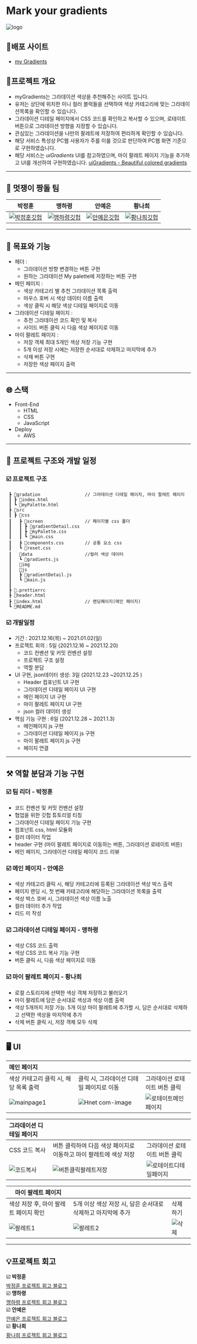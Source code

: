 # Mark your gradients

![logo](https://user-images.githubusercontent.com/48678872/152106982-84aa51a9-f4e8-48d8-9a74-2fa70d060e32.png)


## 🎨배포 사이트

 * [my Gradients](http://mygradients.s3-website.ap-northeast-2.amazonaws.com/gradation/#strawberry)

## 🎨프로젝트 개요

- myGradients는 그라데이션 색상을 추천해주는 사이트 입니다.
- 유저는 상단에 위치한 미니 컬러 블럭들을 선택하여 색상 카테고리에 맞는 그라데이션목록을 확인할 수 있습니다. 
- 그라데이션 디테일 페이지에서 CSS 코드를 확인하고 복사할 수 있으며, 로테이트 버튼으로 그라데이션 방향을 지정할 수 있습니다.
- 관심있는 그라데이션을 나만의 팔레트에 저장하여 편리하게 확인할 수 있습니다.
- 해당 서비스 특성상 PC웹 사용자가 주를 이룰 것으로 판단하여 PC웹 화면 기준으로 구현하였습니다.
- 해당 서비스는 *uiGradients* UI를 참고하였으며, 마이 팔레트 페이지 기능을 추가하고 UI를 개선하여 구현하였습니다.
[uiGradients - Beautiful colored gradients](https://uigradients.com/#KingYna)

---

## 🏃 멋쟁이 짱돌 팀

|박정훈|맹하령|안예은|황나희|
|:---:|:---:|:---:|:---:|
|[![박정훈깃헙](https://avatars.githubusercontent.com/u/59543469?v=4)](https://github.com/Jetty2020)|[![맹하령깃헙](https://avatars.githubusercontent.com/u/82393165?v=4)](https://github.com/UNI-Meang)|[![안예은깃헙](https://avatars.githubusercontent.com/u/48678872?v=4)](https://github.com/yeeSilver)| [![황나희깃헙](https://avatars.githubusercontent.com/u/52391780?v=4)](https://github.com/skgml0)|

---

## 📝 목표와 기능

- 헤더 : 
    * 그라데이션 방향 변경하는 버튼 구현
    * 원하는 그라데이션 My palette에 저장하는 버튼 구현
- 메인 페이지 :
    * 색상 카테고리 별 추천 그라데이션 목록 출력
    * 마우스 호버 시 색상 데이터 이름 출력
    * 색상 클릭 시 해당 색상 디테일 페이지로 이동
- 그라데이션 디테일 페이지 :
    * 추천 그라데이션 코드 확인 및 복사
    * 사이드 버튼 클릭 시 다음 색상 페이지로 이동
- 마이 팔레트 페이지 :
    * 저장 객체 최대 5개인 색상 저장 기능 구현
    * 5개 이상 저장 시에는 저장한 순서대로 삭제하고 마지막에 추가
    * 삭제 버튼 구현
    * 저장한 색상 페이지 출력

---

## 🌐 스택

- Front-End
    - HTML
    - CSS
    - JavaScript
- Deploy
    - AWS

---
## 📆 프로젝트 구조와 개발 일정
### ☑️ 프로젝트 구조
```
 ┣ 📂gradation                 // 그라데이션 디테일 페이지, 마이 팔레트 페이지
 ┃ ┣ 📜index.html
 ┃ ┗ 📜myPalette.html
 ┣ 📂src
 ┃ ┣ 📂css
 ┃   ┣ 📂screen                // 페이지별 css 폴더
 ┃   ┃ ┣ 📜gradientDetail.css
 ┃   ┃ ┣ 📜myPalette.css
 ┃   ┃ ┗ 📜main.css
 ┃   ┣ 📜components.css        // 공통 요소 css
 ┃   ┗ 📜reset.css
 ┃   📂data                    //컬러 색상 데이터
 ┃   ┗ 📜gradients.js
 ┃   📂img
 ┃   📂js
 ┃   ┣ 📜gradientDetail.js
 ┃   ┗ 📜main.js
 ┃ 
 ┣ 📜.prettierrc
 ┣ 📜header.html
 ┣ 📜index.html                // 랜딩페이지(메인 페이지)
 ┗ 📜README.md
```

### ☑️ 개발일정

- 기간 : 2021.12.16(목) ~ 2021.01.02(일)
- 프로젝트 회의 : 5일 (2021.12.16 ~ 2021.12.20)
    - 코드 컨벤션 및 커밋 컨벤션 설정
    - 프로젝트 구조 설정
    - 역할 분담
- UI 구현, json데이터 생성: 3일 (2021.12.23 ~2021.12.25 )
    - Header 컴포넌트 UI 구현
    - 그라데이션 디테일 페이지 UI 구현
    - 메인 페이지 UI 구현
    - 마이 팔레트 페이지 UI 구현
    - json 컬러 데이터 생성
- 핵심 기능 구현 : 6일 (2021.12.28 ~ 2021.1.3)
    - 메인페이지 js 구현
    - 그라데이션 디테일 페이지 js 구현
    - 마이 팔레트 페이지 js 구현
    - 페이지 연결

---

## ⚒️ 역할 분담과 기능 구현

### ☑️ 팀 리더 - 박정훈

- 코드 컨벤션 및 커밋 컨벤션 설정
- 협업을 위한 깃헙 튜토리얼 티칭
- 그라데이션 디테일 페이지 기능 구현
- 컴포넌트 css, html 모듈화
- 컬러 데이터 작업
- header 구현 (마이 팔레트 페이지로 이동하는 버튼, 그라데이션 로테이트 버튼)
- 메인 페이지, 그라데이션 디테일 페이지 코드 리뷰

### ☑️ 메인 페이지 - 안예은

- 색상 카테고리 클릭 시, 해당 카테고리에 등록된 그라데이션 색상 박스 출력
- 페이지 랜딩 시, 첫 번째 카테고리에 해당하는 그라데이션 목록을 출력
- 색상 박스 호버 시, 그라데이션 색상 이름 노출
- 컬러 데이터 추가 작업
- 리드 미 작성

### ☑️ 그라데이션 디테일 페이지 - 맹하령

- 색상 CSS 코드 출력
- 색상 CSS 코드 복사 기능 구현
- 버튼 클릭 시, 다음 색상 페이지로 이동

### ☑️ 마이 팔레트 페이지 - 황나희

- 로컬 스토리지에 선택한 색상 객체 저장하고 불러오기
- 마이 팔레트에 담은 순서대로 색상과 색상 이름 출력
- 색상 5개까지 저장 가능. 5개 이상 마이 팔레트에 추가할 시, 담은 순서대로 삭제하고 선택한 색상을 마지막에 추가
- 삭제 버튼 클릭 시, 저장 객체 모두 삭제
---
## 🖥️ UI

|**메인 페이지**|  |  |
|:---|:---|:---|
|색상 카테고리 클릭 시, 해당 목록 출력|클릭 시, 그라데이션 디테일 페이지로 이동|그라데이션 로테이트 버튼 클릭|
|![mainpage1](https://user-images.githubusercontent.com/48678872/152106873-66d59557-9fbe-41d3-b08e-9e945cc9df4d.gif)|![Hnet com-image](https://user-images.githubusercontent.com/48678872/152131910-c9c8a82c-ebf8-45c4-a0c3-3d71154a6083.gif)|![로테이트메인페이지](https://user-images.githubusercontent.com/48678872/152139151-fa7fbea9-dea4-45b8-b041-b7fb96a327fe.gif)|

|**그라데이션 디테일 페이지**|  |  |
|:---|:---|:---|
|CSS 코드 복사|버튼 클릭하여 다음 색상 페이지로 이동하고 마이 팔레트에 색상 저장|그라데이션 로테이트 버튼 클릭|
|![코드복사](https://user-images.githubusercontent.com/48678872/152135582-132e566e-5427-417a-b9b6-81d8e82b56f0.gif)|![버튼클릭팔레트저장](https://user-images.githubusercontent.com/48678872/152135405-265eb9dd-c5ae-4f2e-b904-cbb8b19b7713.gif)|![로테이트디테일페이지](https://user-images.githubusercontent.com/48678872/152139082-7b4aa7aa-66bc-4492-b967-60a75e0b26d7.gif)|

|**마이 팔레트 페이지**|  |  |
| --- | --- | --- |
| 색상 저장 후, 마이 팔레트 페이지 확인 | 5개 이상 색상 저장 시, 담은 순서대로 삭제하고 마지막에 추가 | 삭제 하기 |
|![팔레트1](https://user-images.githubusercontent.com/48678872/152143757-ab596cac-d159-4713-adf3-e7e75b710d60.gif)|![팔레트2](https://user-images.githubusercontent.com/48678872/152137467-71002ca7-4af9-46f5-ae1a-79c5528a3d48.gif)|![삭제](https://user-images.githubusercontent.com/48678872/152136202-4f6d63a4-20a0-4782-ae8e-9eac5ca92321.gif)|

---
## 💡프로젝트 회고
☑️ **박정훈**  
[박정훈 프로젝트 회고 블로그]()  
☑️ **맹하령**  
[맹하령 프로젝트 회고 블로그]()  
☑️ **안예은**   
[안예은 프로젝트 회고 블로그]()  
☑️ **황나희**  
[황나희 프로젝트 회고 블로그]() 
